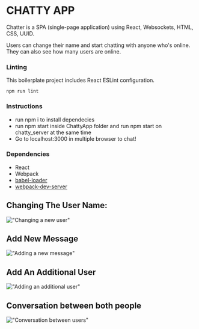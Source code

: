 
# CHATTY APP

Chatter is a SPA (single-page application) using React, Websockets, HTML, CSS, UUID.

Users can change their name and start chatting with anyone who's online. They can also see how many users are online.

### Linting

This boilerplate project includes React ESLint configuration.

```
npm run lint
```
### Instructions
* run npm i to install dependecies
* run npm start inside ChattyApp folder and run npm start on chatty_server at the same time
* Go to localhost:3000 in multiple browser to chat!

### Dependencies

* React
* Webpack
* [babel-loader](https://github.com/babel/babel-loader)
* [webpack-dev-server](https://github.com/webpack/webpack-dev-server)



## Changing The User Name:
!["Changing a new user"](https://github.com/Lwong01/React/blob/master/docs/Change%20User%20name.png)

## Add New Message
!["Adding a new message"](https://github.com/Lwong01/React/blob/master/docs/Create%20New%20Message.png)

## Add An Additional User
!["Adding an additional user"](https://github.com/Lwong01/React/blob/master/docs/Add%20another%20user.png)

## Conversation between both people
!["Conversation between users"](https://github.com/Lwong01/React/blob/master/docs/Conversation%20between%20user.png)
